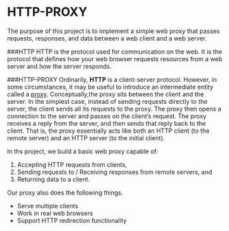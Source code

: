 # HTTP-PROXY

The purpose of this project is to implement a simple web proxy that passes requests, responses, and data between a web client and a web server. 

###HTTP 
HTTP is the protocol used for communication on the web. It is the protocol that defines how
your web browser requests resources from a web server and how the server responds. 

###HTTP-PROXY
Ordinarily, **HTTP** is a client-server protocol. However, in some circumstances, it may be useful
to introduce an intermediate entity called a [proxy](https://en.wikipedia.org/wiki/Proxy_server). Conceptually,the proxy sits between the 
client and the server. In the simplest case, instead of sending requests directly 
to the server, the client sends all its requests to the proxy. The proxy then opens a connection
to the server and passes on the client’s request. The proxy receives a reply from the server, 
and then sends that reply back to the client. That is, the proxy essentially acts like both an
HTTP client (to the remote server) and an HTTP server (to the initial client). 

In ths project, we build a basic web proxy capable of: 
1. Accepting HTTP requests from clients,
2. Sending requests to / Receiving responses from remote servers, and
3. Returning data to a client.

Our proxy also does the following things. 
- Serve multiple clients
- Work in real web browsers
- Support HTTP redirection functionality 

